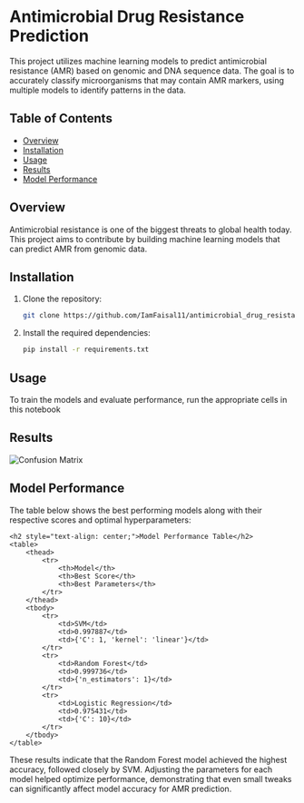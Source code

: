 # Antimicrobial Drug Resistance Prediction

This project utilizes machine learning models to predict antimicrobial resistance (AMR) based on genomic and DNA sequence data. The goal is to accurately classify microorganisms that may contain AMR markers, using multiple models to identify patterns in the data.

## Table of Contents
- [Overview](#overview)
- [Installation](#installation)
- [Usage](#usage)
- [Results](#results)
- [Model Performance](#model-performance)

## Overview

Antimicrobial resistance is one of the biggest threats to global health today. This project aims to contribute by building machine learning models that can predict AMR from genomic data.

## Installation

1. Clone the repository:

   ```bash
   git clone https://github.com/IamFaisal11/antimicrobial_drug_resistance.git
   
2. Install the required dependencies:

   ```bash
   pip install -r requirements.txt
   
## Usage
   To train the models and evaluate performance, run the appropriate cells in this notebook
   
## Results
![Confusion Matrix](Results/output.png)

## Model Performance
The table below shows the best performing models along with their respective scores and optimal hyperparameters:

<!DOCTYPE html>
<html lang="en">
<head>
    <meta charset="UTF-8">
    <meta name="viewport" content="width=device-width, initial-scale=1.0">
    <title>Model Performance Table</title>
    <style>
        table {
            width: 50%;
            border-collapse: collapse;
            margin: 20px auto;
        }
        th, td {
            border: 1px solid #ddd;
            padding: 8px;
            text-align: left;
        }
        th {
            background-color: #f2f2f2;
        }
    </style>
</head>
<body>

    <h2 style="text-align: center;">Model Performance Table</h2>
    <table>
        <thead>
            <tr>
                <th>Model</th>
                <th>Best Score</th>
                <th>Best Parameters</th>
            </tr>
        </thead>
        <tbody>
            <tr>
                <td>SVM</td>
                <td>0.997887</td>
                <td>{'C': 1, 'kernel': 'linear'}</td>
            </tr>
            <tr>
                <td>Random Forest</td>
                <td>0.999736</td>
                <td>{'n_estimators': 1}</td>
            </tr>
            <tr>
                <td>Logistic Regression</td>
                <td>0.975431</td>
                <td>{'C': 10}</td>
            </tr>
        </tbody>
    </table>

</body>
</html>

These results indicate that the Random Forest model achieved the highest accuracy, followed closely by SVM. Adjusting the parameters for each model helped optimize performance, demonstrating that even small tweaks can significantly affect model accuracy for AMR prediction.

